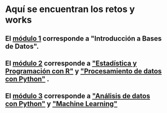 # Aquí se encuentran los retos y works

## El [módulo 1](https://github.com/IsauraRs/Data-Science-BEDU/tree/master/M%C3%B3dulo1) corresponde a "Introducción a Bases de Datos".

## El [módulo 2](https://github.com/IsauraRs/Data-Science-BEDU/tree/master/M%C3%B3dulo2) corresponde a ["Estadística y Programación con R"](https://github.com/IsauraRs/Data-Science-BEDU/tree/master/M%C3%B3dulo2/R) y ["Procesamiento de datos con Python"](https://github.com/IsauraRs/Data-Science-BEDU/tree/master/M%C3%B3dulo2/Python) . 

## El [módulo 3](https://github.com/IsauraRs/Data-Science-BEDU/tree/master/M%C3%B3dulo3) corresponde a ["Análisis de datos con Python"](https://github.com/IsauraRs/Data-Science-BEDU/tree/master/M%C3%B3dulo3/DataAnalysis)  y ["Machine Learning"](https://github.com/IsauraRs/Data-Science-BEDU/tree/master/M%C3%B3dulo3/MachineLearning) 

